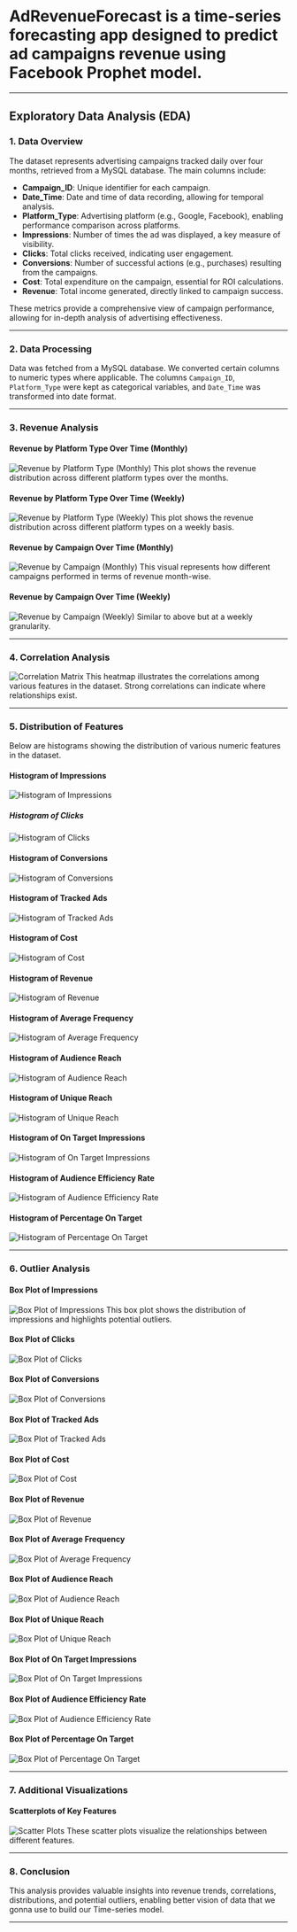 # AdRevenueForecast is a time-series forecasting app designed to predict ad campaigns revenue using Facebook Prophet model.

---

## Exploratory Data Analysis (EDA)

### 1. Data Overview

The dataset represents advertising campaigns tracked daily over four months, retrieved from a MySQL database. The main columns include:

- **Campaign_ID**: Unique identifier for each campaign.
- **Date_Time**: Date and time of data recording, allowing for temporal analysis.
- **Platform_Type**: Advertising platform (e.g., Google, Facebook), enabling performance comparison across platforms.
- **Impressions**: Number of times the ad was displayed, a key measure of visibility.
- **Clicks**: Total clicks received, indicating user engagement.
- **Conversions**: Number of successful actions (e.g., purchases) resulting from the campaigns.
- **Cost**: Total expenditure on the campaign, essential for ROI calculations.
- **Revenue**: Total income generated, directly linked to campaign success.

These metrics provide a comprehensive view of campaign performance, allowing for in-depth analysis of advertising effectiveness.

---

### 2. Data Processing
Data was fetched from a MySQL database. We converted certain columns to numeric types where applicable. The columns `Campaign_ID`, `Platform_Type` were kept as categorical variables, and `Date_Time` was transformed into date format.

---

### 3. Revenue Analysis

#### Revenue by Platform Type Over Time (Monthly)
![Revenue by Platform Type (Monthly)](images/revenue_by_platform_monthly.png)
This plot shows the revenue distribution across different platform types over the months.

#### Revenue by Platform Type Over Time (Weekly)
![Revenue by Platform Type (Weekly)](images/revenue_by_platform_weekly.png)
This plot shows the revenue distribution across different platform types on a weekly basis.

#### Revenue by Campaign Over Time (Monthly)
![Revenue by Campaign (Monthly)](images/revenue_by_campaign_monthly.png)
This visual represents how different campaigns performed in terms of revenue month-wise.

#### Revenue by Campaign Over Time (Weekly)
![Revenue by Campaign (Weekly)](images/revenue_by_campaign_weekly.png)
Similar to above but at a weekly granularity.

---

### 4. Correlation Analysis
![Correlation Matrix](images/correlation_matrix.png)
This heatmap illustrates the correlations among various features in the dataset. Strong correlations can indicate where relationships exist.

---

### 5. Distribution of Features
Below are histograms showing the distribution of various numeric features in the dataset.

#### Histogram of Impressions
![Histogram of Impressions](images/histogram_of_Impressions.png)

##### Histogram of Clicks
![Histogram of Clicks](images/histogram_of_Clicks.png)

#### Histogram of Conversions
![Histogram of Conversions](images/histogram_of_Conversions.png)

#### Histogram of Tracked Ads
![Histogram of Tracked Ads](images/histogram_of_Tracked_Ads.png)

#### Histogram of Cost
![Histogram of Cost](images/histogram_of_Cost.png)

#### Histogram of Revenue
![Histogram of Revenue](images/histogram_of_Revenue.png)

#### Histogram of Average Frequency
![Histogram of Average Frequency](images/histogram_of_Average_Frequency.png)

#### Histogram of Audience Reach
![Histogram of Audience Reach](images/histogram_of_Audience_Reach.png)

#### Histogram of Unique Reach
![Histogram of Unique Reach](images/histogram_of_Unique_Reach.png)

#### Histogram of On Target Impressions
![Histogram of On Target Impressions](images/histogram_of_On_Target_Impressions.png)

#### Histogram of Audience Efficiency Rate
![Histogram of Audience Efficiency Rate](images/histogram_of_Audience_Efficiency_Rate.png)

#### Histogram of Percentage On Target
![Histogram of Percentage On Target](images/histogram_of_Percentage_On_Target.png)

---

### 6. Outlier Analysis
#### Box Plot of Impressions
![Box Plot of Impressions](images/box_plot_of_Impressions.png)
This box plot shows the distribution of impressions and highlights potential outliers.

#### Box Plot of Clicks
![Box Plot of Clicks](images/box_plot_of_Clicks.png)

#### Box Plot of Conversions
![Box Plot of Conversions](images/box_plot_of_Conversions.png)

#### Box Plot of Tracked Ads
![Box Plot of Tracked Ads](images/box_plot_of_Tracked_Ads.png)

#### Box Plot of Cost
![Box Plot of Cost](images/box_plot_of_Cost.png)

#### Box Plot of Revenue
![Box Plot of Revenue](images/box_plot_of_Revenue.png)

#### Box Plot of Average Frequency
![Box Plot of Average Frequency](images/box_plot_of_Average_Frequency.png)

#### Box Plot of Audience Reach
![Box Plot of Audience Reach](images/box_plot_of_Audience_Reach.png)

#### Box Plot of Unique Reach
![Box Plot of Unique Reach](images/box_plot_of_Unique_Reach.png)

#### Box Plot of On Target Impressions
![Box Plot of On Target Impressions](images/box_plot_of_On_Target_Impressions.png)

#### Box Plot of Audience Efficiency Rate
![Box Plot of Audience Efficiency Rate](images/box_plot_of_Audience_Efficiency_Rate.png)

#### Box Plot of Percentage On Target
![Box Plot of Percentage On Target](images/box_plot_of_Percentage_On_Target.png)

---

### 7. Additional Visualizations
#### Scatterplots of Key Features
![Scatter Plots](images/scatterplots.png)
These scatter plots visualize the relationships between different features.

---

### 8. Conclusion
This analysis provides valuable insights into revenue trends, correlations, distributions, and potential outliers, enabling better vision of data that we gonna use to build our Time-series model.

---